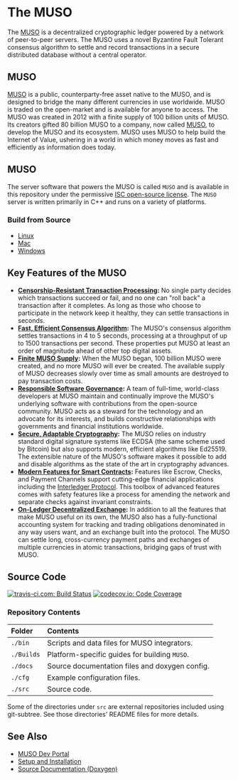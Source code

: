 # The MUSO

The [MUSO](https://MUSOl.org/) is a decentralized cryptographic ledger powered by a network of peer-to-peer servers. The MUSO uses a novel Byzantine Fault Tolerant consensus algorithm to settle and record transactions in a secure distributed database without a central operator.

## MUSO

[MUSO](https://MUSOl.org/MUSO.html) is a public, counterparty-free asset native to the MUSO, and is designed to bridge the many different currencies in use worldwide. MUSO is traded on the open-market and is available for anyone to access. The MUSO was created in 2012 with a finite supply of 100 billion units of MUSO. Its creators gifted 80 billion MUSO to a company, now called [MUSO](https://MUSO.com/), to develop the MUSO and its ecosystem. MUSO uses MUSO to help build the Internet of Value, ushering in a world in which money moves as fast and efficiently as information does today.

## MUSO

The server software that powers the MUSO is called `MUSO` and is available in this repository under the permissive [ISC open-source license](LICENSE). The `MUSO` server is written primarily in C++ and runs on a variety of platforms.

### Build from Source

- [Linux](Builds/linux/README.md)
- [Mac](Builds/macos/README.md)
- [Windows](Builds/VisualStudio2017/README.md)

## Key Features of the MUSO

- **[Censorship-Resistant Transaction Processing][]:** No single party decides which transactions succeed or fail, and no one can "roll back" a transaction after it completes. As long as those who choose to participate in the network keep it healthy, they can settle transactions in seconds.
- **[Fast, Efficient Consensus Algorithm][]:** The MUSO's consensus algorithm settles transactions in 4 to 5 seconds, processing at a throughput of up to 1500 transactions per second. These properties put MUSO at least an order of magnitude ahead of other top digital assets.
- **[Finite MUSO Supply][]:** When the MUSO began, 100 billion MUSO were created, and no more MUSO will ever be created. The available supply of MUSO decreases slowly over time as small amounts are destroyed to pay transaction costs.
- **[Responsible Software Governance][]:** A team of full-time, world-class developers at MUSO maintain and continually improve the MUSO's underlying software with contributions from the open-source community. MUSO acts as a steward for the technology and an advocate for its interests, and builds constructive relationships with governments and financial institutions worldwide.
- **[Secure, Adaptable Cryptography][]:** The MUSO relies on industry standard digital signature systems like ECDSA (the same scheme used by Bitcoin) but also supports modern, efficient algorithms like Ed25519. The extensible nature of the MUSO's software makes it possible to add and disable algorithms as the state of the art in cryptography advances.
- **[Modern Features for Smart Contracts][]:** Features like Escrow, Checks, and Payment Channels support cutting-edge financial applications including the [Interledger Protocol](https://interledger.org/). This toolbox of advanced features comes with safety features like a process for amending the network and separate checks against invariant constraints.
- **[On-Ledger Decentralized Exchange][]:** In addition to all the features that make MUSO useful on its own, the MUSO also has a fully-functional accounting system for tracking and trading obligations denominated in any way users want, and an exchange built into the protocol. The MUSO can settle long, cross-currency payment paths and exchanges of multiple currencies in atomic transactions, bridging gaps of trust with MUSO.

[censorship-resistant transaction processing]: https://MUSOl.org/MUSO-ledger-overview.html#censorship-resistant-transaction-processing
[fast, efficient consensus algorithm]: https://MUSOl.org/MUSO-ledger-overview.html#fast-efficient-consensus-algorithm
[finite muso supply]: https://MUSOl.org/MUSO-ledger-overview.html#finite-MUSO-supply
[responsible software governance]: https://MUSOl.org/MUSO-ledger-overview.html#responsible-software-governance
[secure, adaptable cryptography]: https://MUSOl.org/MUSO-ledger-overview.html#secure-adaptable-cryptography
[modern features for smart contracts]: https://MUSOl.org/MUSO-ledger-overview.html#modern-features-for-smart-contracts
[on-ledger decentralized exchange]: https://MUSOl.org/MUSO-ledger-overview.html#on-ledger-decentralized-exchange

## Source Code

[![travis-ci.com: Build Status](https://travis-ci.com/MUSO/MUSO.svg?branch=develop)](https://travis-ci.com/MUSO/MUSO)
[![codecov.io: Code Coverage](https://codecov.io/gh/MUSO/MUSO/branch/develop/graph/badge.svg)](https://codecov.io/gh/MUSO/MUSO)

### Repository Contents

| Folder     | Contents                                       |
| :--------- | :--------------------------------------------- |
| `./bin`    | Scripts and data files for MUSO integrators.   |
| `./Builds` | Platform-specific guides for building `MUSO`.  |
| `./docs`   | Source documentation files and doxygen config. |
| `./cfg`    | Example configuration files.                   |
| `./src`    | Source code.                                   |

Some of the directories under `src` are external repositories included using
git-subtree. See those directories' README files for more details.

## See Also

- [MUSO Dev Portal](https://MUSOl.org/)
- [Setup and Installation](https://MUSOl.org/install-MUSO.html)
- [Source Documentation (Doxygen)](https://MUSO.github.io/MUSO)

